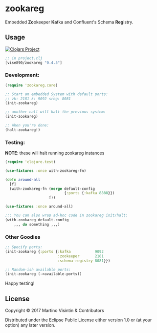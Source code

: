 # zookareg

Embedded **Zo**okeeper **Ka**fka and Confluent's Schema **Reg**istry.

## Usage

[![Clojars Project](https://img.shields.io/clojars/v/vise890/zookareg.svg)](https://clojars.org/vise890/zookareg)
```clojure
;; in project.clj
[vise890/zookareg "0.4.5"]
```

### Development:

```clojure
(require 'zookareg.core)

;; Start an embedded System with default ports:
;; zk: 2181 k: 9092 sreg: 8081
(init-zookareg)

;; another call will halt the previous system:
(init-zookareg)

;; When you're done:
(halt-zookareg!)
```

### Testing:

**NOTE**: these will halt running zookareg instances

```clojure
(require 'clojure.test)

(use-fixtures :once with-zookareg-fn)

(defn around-all
  [f]
  (with-zookareg-fn (merge default-config
                           {:ports {:kafka 8888}})
                    f))

(use-fixtures :once around-all)

;;; You can also wrap ad-hoc code in zookareg init/halt:
(with-zookareg default-config
	,,, do something ,,,)
```

### Other Goodies

```clojure
;; Specify ports:
(init-zookareg {:ports {:kafka           9092
                        :zookeeper       2181
                        :schema-registry 8081}})

;; Random-ish available ports:
(init-zookareg (->available-ports))
```

Happy testing!

## License

Copyright © 2017 Martino Visintin & Contributors

Distributed under the Eclipse Public License either version 1.0 or (at
your option) any later version.
